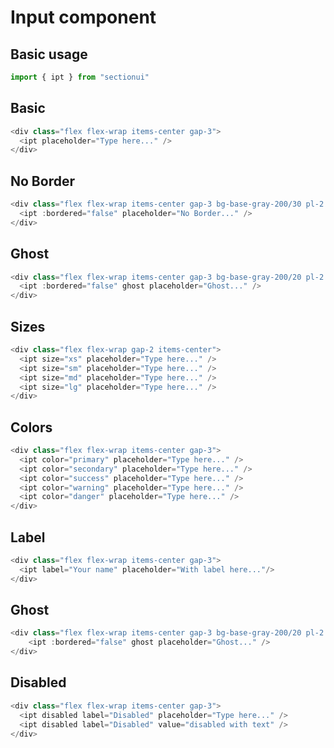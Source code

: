 # Input component

## Basic usage

```ts
import { ipt } from "sectionui"
```

## Basic

<div class="flex flex-wrap items-center gap-3">
  <ipt placeholder="Type here..." />
</div>

```ts
<div class="flex flex-wrap items-center gap-3">
  <ipt placeholder="Type here..." />
</div>
```

## No Border

<div class="flex flex-wrap items-center gap-3 bg-base-gray-200/30 pl-2 py-3 rounded-$rounded-btn">
  <ipt :bordered="false" placeholder="No Border..." />
</div>

```ts
<div class="flex flex-wrap items-center gap-3 bg-base-gray-200/30 pl-2 py-3 rounded-$rounded-btn">
  <ipt :bordered="false" placeholder="No Border..." />
</div>
```

## Ghost

<div class="flex flex-wrap items-center gap-3 bg-base-gray-200/20 pl-2 py-3 rounded-$rounded-btn">
  <ipt :bordered="false" ghost placeholder="Ghost..." />
</div>

```ts
<div class="flex flex-wrap items-center gap-3 bg-base-gray-200/20 pl-2 py-3 rounded-$rounded-btn">
  <ipt :bordered="false" ghost placeholder="Ghost..." />
</div>
```

## Sizes

<div class="flex flex-wrap gap-2 items-center">
  <ipt size="xs" placeholder="Type here..." />
  <ipt size="sm" placeholder="Type here..." />
  <ipt size="md" placeholder="Type here..." />
  <ipt size="lg" placeholder="Type here..." />
</div>

```ts
<div class="flex flex-wrap gap-2 items-center">
  <ipt size="xs" placeholder="Type here..." />
  <ipt size="sm" placeholder="Type here..." />
  <ipt size="md" placeholder="Type here..." />
  <ipt size="lg" placeholder="Type here..." />
</div>
```
## Colors

<div class="flex flex-wrap items-center gap-3">
  <ipt color="primary" placeholder="Type here..." />
  <ipt color="secondary" placeholder="Type here..." />
  <ipt color="success" placeholder="Type here..." />
  <ipt color="warning" placeholder="Type here..." />
  <ipt color="danger" placeholder="Type here..." />
</div>

```ts
<div class="flex flex-wrap items-center gap-3">
  <ipt color="primary" placeholder="Type here..." />
  <ipt color="secondary" placeholder="Type here..." />
  <ipt color="success" placeholder="Type here..." />
  <ipt color="warning" placeholder="Type here..." />
  <ipt color="danger" placeholder="Type here..." />
</div>
```

## Label

<div class="flex flex-wrap items-center gap-3">
  <ipt label="Your name" placeholder="With label here..."/>
</div>

```ts
<div class="flex flex-wrap items-center gap-3">
  <ipt label="Your name" placeholder="With label here..."/>
</div>
```
## Ghost

<div class="flex flex-wrap items-center gap-3 bg-base-gray-200/20 pl-2 py-3 rounded-$rounded-btn">
    <ipt :bordered="false" ghost placeholder="Ghost..." />
</div>

```ts
<div class="flex flex-wrap items-center gap-3 bg-base-gray-200/20 pl-2 py-3 rounded-$rounded-btn">
    <ipt :bordered="false" ghost placeholder="Ghost..." />
</div>
```
## Disabled

<div class="flex flex-wrap items-center gap-3">
  <ipt disabled label="Disabled" placeholder="Type here..." />
  <ipt disabled label="Disabled" value="disabled with text" />
</div>

```ts
<div class="flex flex-wrap items-center gap-3">
  <ipt disabled label="Disabled" placeholder="Type here..." />
  <ipt disabled label="Disabled" value="disabled with text" />
</div>
```
